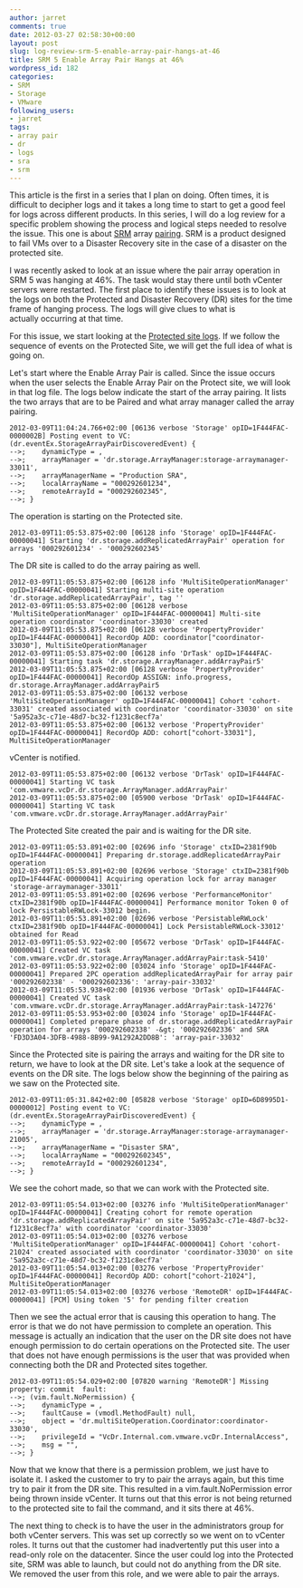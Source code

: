 ```yaml
---
author: jarret
comments: true
date: 2012-03-27 02:58:30+00:00
layout: post
slug: log-review-srm-5-enable-array-pair-hangs-at-46
title: SRM 5 Enable Array Pair Hangs at 46%
wordpress_id: 182
categories:
- SRM
- Storage
- VMware
following_users:
- jarret
tags:
- array pair
- dr
- logs
- sra
- srm
---
```


This article is the first in a series that I plan on doing. Often times, it is difficult to decipher logs and it takes a long time to start to get a good feel for logs across different products. In this series, I will do a log review for a specific problem showing the process and logical steps needed to resolve the issue. This one is about [SRM](http://www.vmware.com/products/site-recovery-manager/overview.html) array [pairing](http://www.vmware.com/pdf/srm_admin_5_0.pdf). SRM is a product designed to fail VMs over to a Disaster Recovery site in the case of a disaster on the protected site.

I was recently asked to look at an issue where the pair array operation in SRM 5 was hanging at 46%. The task would stay there until both vCenter servers were restarted. The first place to identify these issues is to look at the logs on both the Protected and Disaster Recovery (DR) sites for the time frame of hanging process. The logs will give clues to what is actually occurring at that time.

For this issue, we start looking at the [Protected site logs](http://kb.vmware.com/kb/1021802). If we follow the sequence of events on the Protected Site, we will get the full idea of what is going on.

Let's start where the Enable Array Pair is called. Since the issue occurs when the user selects the Enable Array Pair on the Protect site, we will look in that log file. The logs below indicate the start of the array pairing. It lists the two arrays that are to be Paired and what array manager called the array pairing.


```
2012-03-09T11:04:24.766+02:00 [06136 verbose 'Storage' opID=1F444FAC-0000002B] Posting event to VC: (dr.eventEx.StorageArrayPairDiscoveredEvent) {
-->;    dynamicType = ,
-->;    arrayManager = 'dr.storage.ArrayManager:storage-arraymanager-33011',
-->;    arrayManagerName = "Production SRA",
-->;    localArrayName = "000292601234",
-->;    remoteArrayId = "000292602345",
-->; }
```



The operation is starting on the Protected site.


```
2012-03-09T11:05:53.875+02:00 [06128 info 'Storage' opID=1F444FAC-00000041] Starting 'dr.storage.addReplicatedArrayPair' operation for arrays '000292601234' - '000292602345'
```



The DR site is called to do the array pairing as well.


```
2012-03-09T11:05:53.875+02:00 [06128 info 'MultiSiteOperationManager' opID=1F444FAC-00000041] Starting multi-site operation 'dr.storage.addReplicatedArrayPair', tag ''
2012-03-09T11:05:53.875+02:00 [06128 verbose 'MultiSiteOperationManager' opID=1F444FAC-00000041] Multi-site operation coordinator 'coordinator-33030' created
2012-03-09T11:05:53.875+02:00 [06128 verbose 'PropertyProvider' opID=1F444FAC-00000041] RecordOp ADD: coordinator["coordinator-33030"], MultiSiteOperationManager
2012-03-09T11:05:53.875+02:00 [06128 info 'DrTask' opID=1F444FAC-00000041] Starting task 'dr.storage.ArrayManager.addArrayPair5'
2012-03-09T11:05:53.875+02:00 [06128 verbose 'PropertyProvider' opID=1F444FAC-00000041] RecordOp ASSIGN: info.progress, dr.storage.ArrayManager.addArrayPair5
2012-03-09T11:05:53.875+02:00 [06132 verbose 'MultiSiteOperationManager' opID=1F444FAC-00000041] Cohort 'cohort-33031' created associated with coordinator 'coordinator-33030' on site '5a952a3c-c71e-48d7-bc32-f1231c8ecf7a'
2012-03-09T11:05:53.875+02:00 [06132 verbose 'PropertyProvider' opID=1F444FAC-00000041] RecordOp ADD: cohort["cohort-33031"], MultiSiteOperationManager
```



vCenter is notified.


```
2012-03-09T11:05:53.875+02:00 [06132 verbose 'DrTask' opID=1F444FAC-00000041] Starting VC task 'com.vmware.vcDr.dr.storage.ArrayManager.addArrayPair'
2012-03-09T11:05:53.875+02:00 [05900 verbose 'DrTask' opID=1F444FAC-00000041] Starting VC task 'com.vmware.vcDr.dr.storage.ArrayManager.addArrayPair'
```



The Protected Site created the pair and is waiting for the DR site.


```
2012-03-09T11:05:53.891+02:00 [02696 info 'Storage' ctxID=2381f90b opID=1F444FAC-00000041] Preparing dr.storage.addReplicatedArrayPair operation
2012-03-09T11:05:53.891+02:00 [02696 verbose 'Storage' ctxID=2381f90b opID=1F444FAC-00000041] Acquiring operation lock for array manager 'storage-arraymanager-33011'
2012-03-09T11:05:53.891+02:00 [02696 verbose 'PerformanceMonitor' ctxID=2381f90b opID=1F444FAC-00000041] Performance monitor Token 0 of lock PersistableRWLock-33012 begin.
2012-03-09T11:05:53.891+02:00 [02696 verbose 'PersistableRWLock' ctxID=2381f90b opID=1F444FAC-00000041] Lock PersistableRWLock-33012' obtained for Read
2012-03-09T11:05:53.922+02:00 [05672 verbose 'DrTask' opID=1F444FAC-00000041] Created VC task 'com.vmware.vcDr.dr.storage.ArrayManager.addArrayPair:task-5410'
2012-03-09T11:05:53.922+02:00 [03024 info 'Storage' opID=1F444FAC-00000041] Prepared 2PC operation addReplicatedArrayPair for array pair '000292602338' - '000292602336': 'array-pair-33032'
2012-03-09T11:05:53.938+02:00 [01936 verbose 'DrTask' opID=1F444FAC-00000041] Created VC task 'com.vmware.vcDr.dr.storage.ArrayManager.addArrayPair:task-147276'
2012-03-09T11:05:53.953+02:00 [03024 info 'Storage' opID=1F444FAC-00000041] Completed prepare phase of dr.storage.addReplicatedArrayPair operation for arrays '000292602338' -&gt; '000292602336' and SRA 'FD3D3A04-3DFB-4988-8B99-9A1292A2DD8B': 'array-pair-33032'
```



Since the Protected site is pairing the arrays and waiting for the DR site to return, we have to look at the DR site. Let's take a look at the sequence of events on the DR site. The logs below show the beginning of the pairing as we saw on the Protected site.


```
2012-03-09T11:05:31.842+02:00 [05828 verbose 'Storage' opID=6D8995D1-00000012] Posting event to VC: (dr.eventEx.StorageArrayPairDiscoveredEvent) {
-->;    dynamicType = ,
-->;    arrayManager = 'dr.storage.ArrayManager:storage-arraymanager-21005',
-->;    arrayManagerName = "Disaster SRA",
-->;    localArrayName = "000292602345",
-->;    remoteArrayId = "000292601234",
-->; }
```



We see the cohort made, so that we can work with the Protected site.


```
2012-03-09T11:05:54.013+02:00 [03276 info 'MultiSiteOperationManager' opID=1F444FAC-00000041] Creating cohort for remote operation 'dr.storage.addReplicatedArrayPair' on site '5a952a3c-c71e-48d7-bc32-f1231c8ecf7a' with coordinator 'coordinator-33030'
2012-03-09T11:05:54.013+02:00 [03276 verbose 'MultiSiteOperationManager' opID=1F444FAC-00000041] Cohort 'cohort-21024' created associated with coordinator 'coordinator-33030' on site '5a952a3c-c71e-48d7-bc32-f1231c8ecf7a'
2012-03-09T11:05:54.013+02:00 [03276 verbose 'PropertyProvider' opID=1F444FAC-00000041] RecordOp ADD: cohort["cohort-21024"], MultiSiteOperationManager
2012-03-09T11:05:54.013+02:00 [03276 verbose 'RemoteDR' opID=1F444FAC-00000041] [PCM] Using token '5' for pending filter creation
```



Then we see the actual error that is causing this operation to hang. The error is that we do not have permission to complete an operation. This message is actually an indication that the user on the DR site does not have enough permission to do certain operations on the Protected site. The user that does not have enough permissions is the user that was provided when connecting both the DR and Protected sites together.


```
2012-03-09T11:05:54.029+02:00 [07820 warning 'RemoteDR'] Missing property: commit  fault:
-->; (vim.fault.NoPermission) {
-->;    dynamicType = ,
-->;    faultCause = (vmodl.MethodFault) null,
-->;    object = 'dr.multiSiteOperation.Coordinator:coordinator-33030',
-->;    privilegeId = "VcDr.Internal.com.vmware.vcDr.InternalAccess",
-->;    msg = "",
-->; }
```



Now that we know that there is a permission problem, we just have to isolate it. I asked the customer to try to pair the arrays again, but this time try to pair it from the DR site. This resulted in a vim.fault.NoPermission error being thrown inside vCenter. It turns out that this error is not being returned to the protected site to fail the command, and it sits there at 46%.

The next thing to check is to have the user in the administrators group for both vCenter servers. This was set up correctly so we went on to vCenter roles. It turns out that the customer had inadvertently put this user into a read-only role on the datacenter. Since the user could log into the Protected site, SRM was able to launch, but could not do anything from the DR site. We removed the user from this role, and we were able to pair the arrays.

